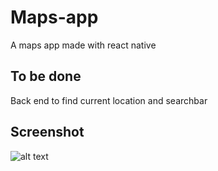 # Maps-app
A maps app made with react native

## To be done
Back end to find current location and searchbar

## Screenshot
![alt text](https://user-images.githubusercontent.com/54716628/78423221-cdf70780-7619-11ea-8b7e-65e417e1408f.jpg)
